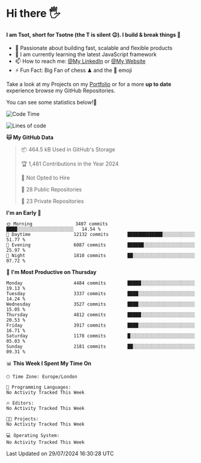 # Hi there :raised_hand_with_fingers_splayed:
#### I am Tsot, short for Tsotne (the T is silent :wink:). I build & break things :space_invader:
- :telescope: Passionate about building fast, scalable and flexible products
- :seedling: I am currently learning the latest JavaScript framework 
- :mailbox: How to reach me: [@My LinkedIn](https://www.linkedin.com/in/tsotne-gvadzabia/) or [@My Website](https://tsotne.co.uk/contact)
- :zap: Fun Fact: Big Fan of chess ♟ and the 👾 emoji

Take a look at my Projects on my [Portfolio](https://tsotne.co.uk/) or for a more **up to date** experience browse my GitHub Repositories.

You can see some statistics below!:space_invader:
<!--START_SECTION:waka-->
![Code Time](http://img.shields.io/badge/Code%20Time-761%20hrs%202%20mins-blue)

![Lines of code](https://img.shields.io/badge/From%20Hello%20World%20I%27ve%20Written-8.3%20million%20lines%20of%20code-blue)

**🐱 My GitHub Data** 

> 📦 464.5 kB Used in GitHub's Storage 
 > 
> 🏆 1,481 Contributions in the Year 2024
 > 
> 🚫 Not Opted to Hire
 > 
> 📜 28 Public Repositories 
 > 
> 🔑 23 Private Repositories 
 > 
**I'm an Early 🐤** 

```text
🌞 Morning                3407 commits        ████░░░░░░░░░░░░░░░░░░░░░   14.54 % 
🌆 Daytime                12132 commits       █████████████░░░░░░░░░░░░   51.77 % 
🌃 Evening                6087 commits        ██████░░░░░░░░░░░░░░░░░░░   25.97 % 
🌙 Night                  1810 commits        ██░░░░░░░░░░░░░░░░░░░░░░░   07.72 % 
```
📅 **I'm Most Productive on Thursday** 

```text
Monday                   4484 commits        █████░░░░░░░░░░░░░░░░░░░░   19.13 % 
Tuesday                  3337 commits        ████░░░░░░░░░░░░░░░░░░░░░   14.24 % 
Wednesday                3527 commits        ████░░░░░░░░░░░░░░░░░░░░░   15.05 % 
Thursday                 4812 commits        █████░░░░░░░░░░░░░░░░░░░░   20.53 % 
Friday                   3917 commits        ████░░░░░░░░░░░░░░░░░░░░░   16.71 % 
Saturday                 1178 commits        █░░░░░░░░░░░░░░░░░░░░░░░░   05.03 % 
Sunday                   2181 commits        ██░░░░░░░░░░░░░░░░░░░░░░░   09.31 % 
```


📊 **This Week I Spent My Time On** 

```text
🕑︎ Time Zone: Europe/London

💬 Programming Languages: 
No Activity Tracked This Week

🔥 Editors: 
No Activity Tracked This Week

🐱‍💻 Projects: 
No Activity Tracked This Week

💻 Operating System: 
No Activity Tracked This Week
```


 Last Updated on 29/07/2024 16:30:28 UTC
<!--END_SECTION:waka-->
